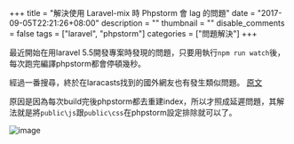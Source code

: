 +++
title = "解決使用 Laravel-mix 時 Phpstorm 會 lag 的問題"
date = "2017-09-05T22:21:26+08:00"
description = ""
thumbnail = ""
disable_comments = false
tags = ["laravel", "phpstorm"]
categories = ["問題解決"]
+++

最近開始在用laravel 5.5開發專案時發現的問題，只要用執行`npm run watch`後，
每次跑完編譯phpstorm都會停頓幾秒。
<!--more-->

經過一番搜尋，終於在laracasts找到的國外網友也有發生類似問題。 
[原文](https://laracasts.com/discuss/channels/javascript/laravel-mix-phpstorm-lag)

原因是因為每次build完後phpstorm都去重建index，所以才照成延遲問題，其解法就是將`public\js`跟`public\css`在phpstorm設定排除就可以了。

![image](/image/2017_09_05_solve_laravel_mix_phpstorm_lag.png)
